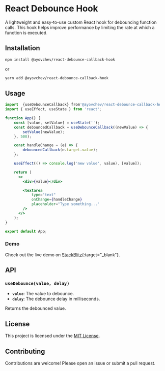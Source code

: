 # React Debounce Hook

A lightweight and easy-to-use custom React hook for debouncing function calls. This hook helps improve performance by limiting the rate at which a function is executed.

## Installation

```bash
npm install @ayovchev/react-debounce-callback-hook
```

or

```bash
yarn add @ayovchev/react-debounce-callback-hook
```

## Usage

```jsx
import  {useDebounceCallback} from'@ayovchev/react-debounce-callback-hook';
import { useEffect, useState } from 'react';

function App() {
    const [value, setValue] = useState('');
    const debouncedCallback = useDebounceCallback((newValue) => {
        setValue(newValue);
    }, 500);

    const handleChange = (e) => {
        debouncedCallback(e.target.value);
    };

    useEffect(() => console.log('new value', value), [value]);

    return (
      <>
        <div>{value}</div>

        <textarea
            type="text"
            onChange={handleChange}
            placeholder="Type something..."
        />
      </>
    );
}

export default App;
```

### Demo

Check out the live demo on [StackBlitz](https://stackblitz.com/edit/vitejs-vite-yhrnqn1j?file=src%2FApp.tsx){:target="_blank"}.

## API

### `useDebounce(value, delay)`

- **`value`**: The value to debounce.
- **`delay`**: The debounce delay in milliseconds.

Returns the debounced value.

## License

This project is licensed under the [MIT License](LICENSE).

## Contributing

Contributions are welcome! Please open an issue or submit a pull request.